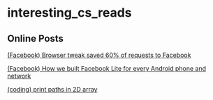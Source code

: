 # interesting_cs_reads

## Online Posts

[(Facebook) Browser tweak saved 60% of requests to Facebook](https://code.facebook.com/posts/1365439333482197/how-we-built-facebook-lite-for-every-android-phone-and-network/)

[(Facebook) How we built Facebook Lite for every Android phone and network](https://code.facebook.com/posts/1365439333482197/how-we-built-facebook-lite-for-every-android-phone-and-network/)

[(coding) print paths in 2D array](http://algorithms.tutorialhorizon.com/print-all-paths-from-top-left-to-bottom-right-in-two-dimensional-array/)
